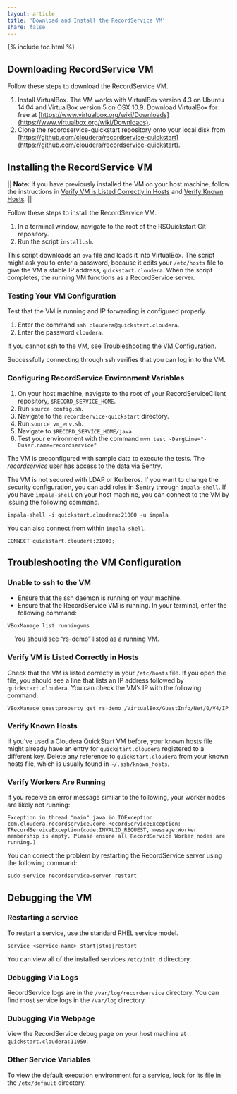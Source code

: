 ```yaml
---
layout: article
title: 'Download and Install the RecordService VM'
share: false
---
```


{% include toc.html %}

## Downloading RecordService VM

Follow these steps to download the RecordService VM.

1. Install VirtualBox. The VM works with VirtualBox version 4.3 on Ubuntu 14.04 and VirtualBox version 5 on OSX 10.9. Download VirtualBox for free at [https://www.virtualbox.org/wiki/Downloads](https://www.virtualbox.org/wiki/Downloads).
1. Clone the recordservice-quickstart repository onto your local disk from [https://github.com/cloudera/recordservice-quickstart](https://github.com/cloudera/recordservice-quickstart).

## Installing the RecordService VM

|| <b>Note:</b> If you have previously installed the VM on your host machine, follow the instructions in [Verify VM is Listed Correctly in Hosts](#verify-vm-is-listed-correctly-in-hosts) and [Verify Known Hosts](#verify-known-hosts). ||

Follow these steps to install the RecordService VM.

1. In a terminal window, navigate to the root of the RSQuickstart Git repository.
1. Run the script `install.sh`.

This script downloads an `ova` file and loads it into VirtualBox. The script might ask you to enter a password, because it edits your `/etc/hosts` file to give the VM a stable IP address, `quickstart.cloudera`. When the script completes, the running VM functions as a RecordService server.

### Testing Your VM Configuration

Test that the VM is running and IP forwarding is configured properly.

1. Enter the command `ssh cloudera@quickstart.cloudera`.
1. Enter the password `cloudera`.

If you cannot ssh to the VM, see [Troubleshooting the VM Configuration](#troubleshooting-the-vm-configuration).

Successfully connecting through ssh verifies that you can log in to the VM.

### Configuring RecordService Environment Variables

1. On your host machine, navigate to the root of your RecordServiceClient repository, `$RECORD_SERVICE_HOME`.
1. Run `source config.sh`.
1. Navigate to the `recordservice-quickstart` directory.
1. Run `source vm_env.sh`.
1. Navigate to `$RECORD_SERVICE_HOME/java`.
1. Test your environment with the command `mvn test -DargLine="-Duser.name=recordservice"`

The VM is preconfigured with sample data to execute the tests. The _recordservice_ user has access to the data via Sentry.

The VM is not secured with LDAP or Kerberos. If you want to change the security configuration, you can add roles in Sentry through `impala-shell`. If you have `impala-shell` on your host machine, you can connect to the VM by issuing the following command.

```
impala-shell -i quickstart.cloudera:21000 -u impala
```

You can also connect from within `impala-shell`.

```
CONNECT quickstart.cloudera:21000;
```

## Troubleshooting the VM Configuration

### Unable to ssh to the VM
* Ensure that the ssh daemon is running on your machine.
* Ensure that the RecordService VM is running. In your terminal, enter the following command:

```
VBoxManage list runningvms
```

&nbsp;&nbsp;&nbsp;&nbsp;You should see “rs-demo” listed as a running VM.

### Verify VM is Listed Correctly in Hosts

Check that the VM is listed correctly in your `/etc/hosts` file. If you open the file, you should see a line that lists an IP address followed by `quickstart.cloudera`. You can check the VM’s IP with the following command:

```
VBoxManage guestproperty get rs-demo /VirtualBox/GuestInfo/Net/0/V4/IP
```

### Verify Known Hosts

If you’ve used a Cloudera QuickStart VM before, your known hosts file might already have an entry for `quickstart.cloudera` registered to a different key. Delete any reference to `quickstart.cloudera` from your known hosts file, which is usually found in `~/.ssh/known_hosts`.

### Verify Workers Are Running

If you receive an error message similar to the following, your worker nodes are likely not running:
```
Exception in thread "main" java.io.IOException: com.cloudera.recordservice.core.RecordServiceException: TRecordServiceException(code:INVALID_REQUEST, message:Worker membership is empty. Please ensure all RecordService Worker nodes are running.)
```

You can correct the problem by restarting the RecordService server using the following command:

```
sudo service recordservice-server restart
```

## Debugging the VM

### Restarting a service

To restart a service, use the standard RHEL service model.
 
```
service <service-name> start|stop|restart
```

You can view all of the installed services `/etc/init.d` directory.

### Debugging Via Logs

RecordService logs are in the `/var/log/recordservice` directory. You can find most service logs in the `/var/log` directory.

### Dubugging Via Webpage

View the RecordService debug page on your host machine at `quickstart.cloudera:11050`.

### Other Service Variables

To view the default execution environment for a service, look for its file in the `/etc/default` directory.